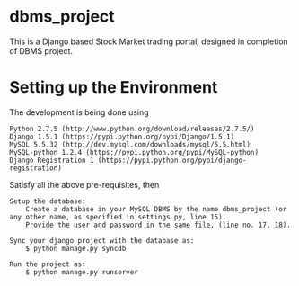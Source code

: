 dbms_project
============

This is a Django based Stock Market trading portal, designed in completion of DBMS project.




Setting up the Environment
==========================

The development is being done using

    Python 2.7.5 (http://www.python.org/download/releases/2.7.5/)
    Django 1.5.1 (https://pypi.python.org/pypi/Django/1.5.1)
    MySQL 5.5.32 (http://dev.mysql.com/downloads/mysql/5.5.html)
    MySQL-python 1.2.4 (https://pypi.python.org/pypi/MySQL-python)
    Django Registration 1 (https://pypi.python.org/pypi/django-registration)

    
Satisfy all the above pre-requisites, then

    Setup the database:
        Create a database in your MySQL DBMS by the name dbms_project (or any other name, as specified in settings.py, line 15).
        Provide the user and password in the same file, (line no. 17, 18).

    Sync your django project with the database as:
        $ python manage.py syncdb
        
    Run the project as:
        $ python manage.py runserver
